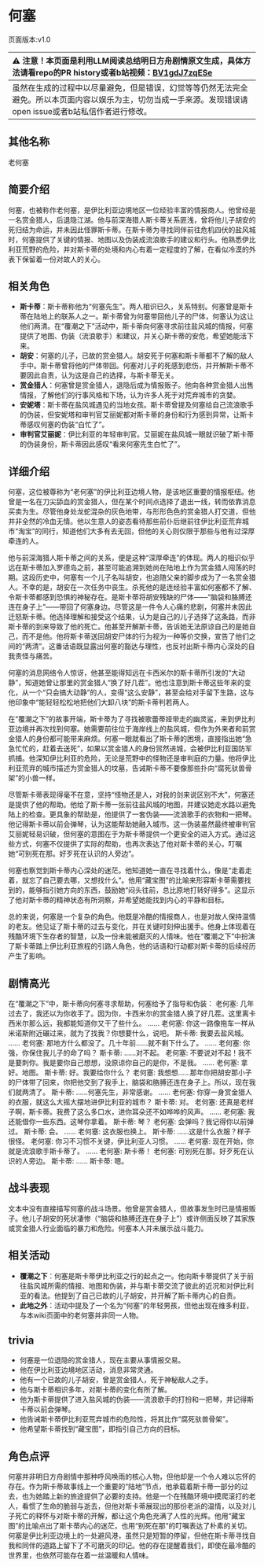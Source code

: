 # 何塞
页面版本:v1.0
 

| :warning: 注意！本页面是利用LLM阅读总结明日方舟剧情原文生成，具体方法请看repo的PR history或者b站视频：[BV1gdJ7zqESe](https://www.bilibili.com/video/BV1gdJ7zqESe/)         |
|:----------------------------|
| 虽然在生成的过程中以尽量避免，但是错误，幻觉等等仍然无法完全避免。所以本页面内容以娱乐为主，切勿当成一手来源。发现错误请open issue或者b站私信作者进行修改。|



## 其他名称
老何塞
## 简要介绍
何塞，也被称作老何塞，是伊比利亚边境地区一位经验丰富的情报商人。他曾经是一名赏金猎人，后退隐江湖。他与前深海猎人斯卡蒂关系匪浅，曾将他儿子胡安的死归结为命运，并未因此怪罪斯卡蒂。在斯卡蒂为寻找同伴前往危机四伏的盐风城时，何塞提供了关键的情报、地图以及伪装成流浪歌手的建议和行头。他熟悉伊比利亚荒野的危险，并对斯卡蒂的处境和内心有着一定程度的了解，在看似冷漠的外表下保留着一份对故人的关心。
## 相关角色
-   **斯卡蒂**：斯卡蒂称他为“何塞先生”。两人相识已久，关系特别。何塞曾是斯卡蒂在陆地上的联系人之一。斯卡蒂曾为何塞带回他儿子的尸体，何塞认为这让他们两清。在“覆潮之下”活动中，斯卡蒂向何塞寻求前往盐风城的情报，何塞提供了地图、伪装（流浪歌手）和建议，并关心斯卡蒂的安危，希望她能活下来。
-   **胡安**：何塞的儿子，已故的赏金猎人。胡安死于何塞和斯卡蒂都不了解的敌人手中。斯卡蒂曾将他的尸体带回。何塞对儿子的死感到悲伤，并开解斯卡蒂不要因此自责，认为这是自己的选择，与斯卡蒂无关。
-   **赏金猎人**：何塞曾是赏金猎人，退隐后成为情报贩子。他向各种赏金猎人出售情报，了解他们的行事风格和下场，认为许多人死于对荒弃城市的贪婪。
-   **安妮塔**：斯卡蒂在盐风城遇见的当地女孩。斯卡蒂曾提及何塞给自己流浪歌手的伪装，但安妮塔和审判官艾丽妮都对斯卡蒂的身份和行为感到异常，让斯卡蒂感叹何塞的伪装“白忙了”。
-   **审判官艾丽妮**：伊比利亚的年轻审判官。艾丽妮在盐风城一眼就识破了斯卡蒂的伪装身份，斯卡蒂因此感叹“看来何塞先生白忙了”。
## 详细介绍
何塞，这位被尊称为“老何塞”的伊比利亚边境人物，是该地区重要的情报枢纽。他曾是一名在刀尖舔血的赏金猎人，但在某个时间点选择了退出一线，转而依靠消息买卖为生。尽管他身处龙蛇混杂的灰色地带，与形形色色的赏金猎人打交道，但他并非全然的冷血无情。他以生意人的姿态看待那些前仆后继前往伊比利亚荒弃城市“淘宝”的同行，知道他们大多有去无回，但他的关心则仅限于那些与他有过深厚牵连的人。

他与前深海猎人斯卡蒂之间的关系，便是这种“深厚牵连”的体现。两人的相识似乎远在斯卡蒂加入罗德岛之前，甚至可能追溯到她尚在陆地上作为赏金猎人闯荡的时期。这段历史中，何塞有一个儿子名叫胡安，也追随父亲的脚步成为了一名赏金猎人。不幸的是，胡安在一次任务中丧生。杀死他的是连经验丰富如何塞都不了解、令斯卡蒂都感到恐惧的神秘存在。是斯卡蒂将胡安残缺的尸体——“脑袋和胳膊还连在身子上”——带回了何塞身边。尽管这是一件令人心痛的悲剧，何塞并未因此迁怒斯卡蒂。他选择理解和接受这个结果，认为是自己的儿子选择了这条路，而非斯卡蒂的到来导致了他的死亡。他甚至开解斯卡蒂，告诉她无法原谅自己的是她自己，而不是他。他将斯卡蒂送回胡安尸体的行为视为一种等价交换，宣告了他们之间的“两清”。这番话语既显露出何塞的豁达与理性，也反衬出斯卡蒂内心深处的自我责怪与痛苦。

何塞的消息网络令人惊讶，他甚至能得知远在卡西米尔的斯卡蒂所引发的“大动静”，知道她曾让那里的赏金猎人“换了好几茬”。他也注意到斯卡蒂这些年来的变化，从一个“只会搞大动静”的人，变得“这么安静”，甚至会给对手留下生路，这与他印象中“能轻轻松松地把他们大卸八块”的斯卡蒂判若两人。

在“覆潮之下”的故事开端，斯卡蒂为了寻找被歌蕾蒂娅带走的幽灵鲨，来到伊比利亚边境并再次找到何塞。她需要前往位于海岸线上的盐风城，但作为外来者和前赏金猎人的身份都可能带来麻烦。何塞一眼就看出了斯卡蒂的困境，直接指出她“急急忙忙的，赶着去送死”，如果以赏金猎人的身份贸然进城，会被伊比利亚国防军抓捕。他深知伊比利亚的危险，无论是荒野中的怪物还是审判庭的力量。他将伊比利亚荒弃的城市描述为赏金猎人的坟墓，告诫斯卡蒂不要像那些扑向“腐死驮兽骨架”的小兽一样。

尽管斯卡蒂表现得毫不在意，坚持“怪物还是人，对我的剑来说区别不大”，何塞还是提供了他的帮助。他给了斯卡蒂一张前往盐风城的地图，并建议她走水路以避免陆上的检查。更具象的帮助是，他提供了一套伪装——流浪歌手的衣物和一把琴。他记得斯卡蒂以前会弹琴，认为这能帮助她融入城市。这一伪装虽然最终被审判官艾丽妮轻易识破，但何塞的意图在于为斯卡蒂提供一个更安全的进入方式。通过这些方式，何塞不仅提供了实际的帮助，也再次表达了他对斯卡蒂的关心，叮嘱她“可别死在那。好歹死在认识的人旁边”。

何塞也察觉到斯卡蒂内心深处的迷茫。他知道她一直在寻找着什么，像是“走着走着，就忘了自己要去哪，又想找什么”。他用“藏宝图”的比喻来形容斯卡蒂需要找到的，能够指引她方向的东西，鼓励她“闷头往前，总比原地打转好得多”。这显示了他对斯卡蒂的精神状态有所洞察，并希望她能找到内心的平静和目标。

总的来说，何塞是一个复杂的角色。他既是冷酷的情报商人，也是对故人保持温情的老友。他见证了斯卡蒂的过去与变化，并在关键时刻伸出援手。他身上体现着在残酷环境下生存者的智慧，以及一份未能被磨灭的人情味。他在“覆潮之下”中扮演了斯卡蒂踏上伊比利亚旅程的引路人角色，他的话语和行动都对斯卡蒂的后续经历产生了影响。
## 剧情高光
在“覆潮之下”中，斯卡蒂向何塞寻求帮助，何塞给予了指导和伪装：
老何塞: 几年过去了，我还以为你收手了。因为你，卡西米尔的赏金猎人换了好几茬。这里离卡西米尔那么远，我都能知道你又干了些什么。
......
老何塞: 你这一路像拖车一样从米诺斯附近碾过来，就为了找我？你想要什么，说吧。
斯卡蒂: 我要去盐风城。
......
老何塞: 那地方什么都没了。几十年前......就不剩下什么了。
......
老何塞: 你强，你保住我儿子的命了吗？
斯卡蒂: ......对不起。
老何塞: 不要说对不起！我不是要刺你。我是要你自己想想，没原谅你自己的是你，不是我。
......
老何塞: 拿好。地图。
斯卡蒂: 好。我要给你什么？
老何塞: 我想想......那年你把胡安那小子的尸体带了回来，你把他交到了我手上，脑袋和胳膊还连在身子上。所以，现在我们就两清了。
斯卡蒂: ......何塞先生，非常感谢。
......
老何塞: 你穿一身赏金猎人的衣服，就这么大摇大摆地进伊比利亚的城市？
斯卡蒂: 对。
老何塞: 还真是老样子啊，斯卡蒂。我费了这么多口水，进你耳朵还不如哗哗的风声。
......
老何塞: 我还能借你一些东西。这琴你拿着。
斯卡蒂: 琴？
老何塞: 会弹吗？我记得你以前弹过。
斯卡蒂: 会。
......
老何塞: 这衣服也换上。
斯卡蒂: ......这是什么衣服？样子很怪。
老何塞: 你习不习惯不关键，伊比利亚人习惯。
......
老何塞: 现在开始，你就是流浪歌手斯卡蒂了。
......
老何塞: 斯卡蒂！
老何塞: 可别死在那。好歹死在认识的人旁边。
斯卡蒂: ......
斯卡蒂: 嗯。
## 战斗表现
文本中没有直接描写何塞的战斗场景。他曾是赏金猎人，但故事发生时已是情报贩子。他儿子胡安的死状凄惨（“脑袋和胳膊还连在身子上”）或许侧面反映了其家族或赏金猎人行业面临的暴力和危险。何塞本人并未展示战斗能力。
## 相关活动
-   **覆潮之下**：何塞是斯卡蒂伊比利亚之行的起点之一。他向斯卡蒂提供了关于前往盐风城所需的情报、地图和伪装，并与斯卡蒂交流了彼此的近况和对伊比利亚的看法。他提到了自己已故的儿子胡安，并开解了斯卡蒂内心的自责。
-   **此地之外**：活动中提及了一个名为“何塞”的年轻男孩，但他出现在维多利亚，与本wiki页面中的老何塞并非同一人物。
## trivia
- 何塞是一位退隐的赏金猎人，现在主要从事情报交易。
- 他在伊比利亚边境地区活动，消息非常灵通。
- 他有一个已故的儿子胡安，曾是赏金猎人，死于神秘敌人之手。
- 他与斯卡蒂相识多年，对斯卡蒂的变化有所了解。
- 他为斯卡蒂提供了进入盐风城的伪装——流浪歌手的打扮和一把琴，并记得斯卡蒂以前会弹琴。
- 他告诫斯卡蒂伊比利亚荒弃城市的危险性，将其比作“腐死驮兽骨架”。
- 他希望斯卡蒂找到“藏宝图”，即指引自己方向的目标。
## 角色点评
何塞并非明日方舟剧情中那种呼风唤雨的核心人物，但他却是一个令人难以忘怀的存在。作为斯卡蒂故事线上一个重要的“陆地”节点，他承载着斯卡蒂一部分的过去，也为她踏上新的旅途提供了必要的支持。他是一个在残酷环境中摸爬滚打的老人，看惯了生命的脆弱与逝去，但他对斯卡蒂展现出的那份老派的温情，以及对儿子死亡的释怀与对斯卡蒂的开解，都让这个角色充满了人性的光辉。他用“藏宝图”的比喻点出了斯卡蒂内心的迷茫，也用“别死在那”的叮嘱表达了朴素的关切。何塞是伊比利亚边境上的一处避风港，虽然只是短暂的停留，但他在斯卡蒂寻找自我和同伴的道路上留下了不可磨灭的印记。他的存在提醒着我们，即使在最冷酷的世界里，也依然可能存在着一丝温暖和人情味。